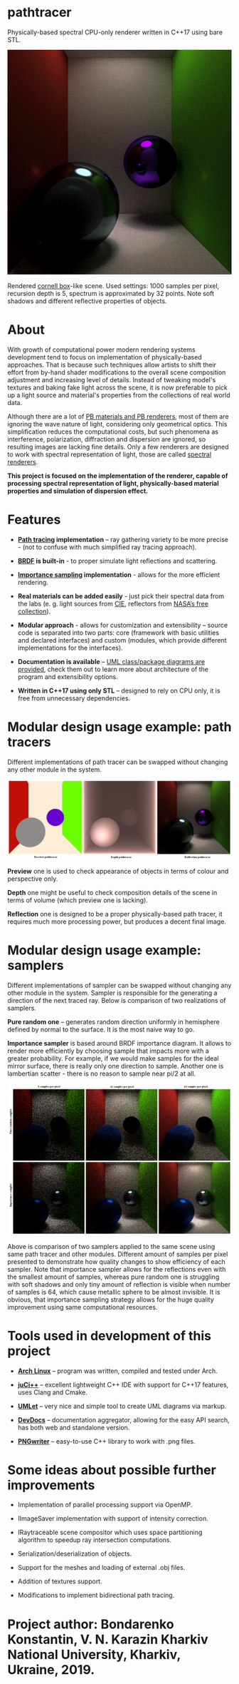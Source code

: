 # pathtracer
Physically-based spectral CPU-only renderer written in C++17 using bare STL.

![cornell_box](https://github.com/feather-light/pathtracer/blob/master/docs/output_examples/cornell_box.png)

Rendered [cornell box](https://en.wikipedia.org/wiki/Cornell_box)-like scene. Used settings: 1000 samples per pixel, recursion depth is 5, spectrum is approximated by 32 points. Note soft shadows and different reflective properties of objects. 

# About
  With growth of computational power modern rendering systems development tend to focus on implementation of physically-based approaches. That is because such techniques allow artists to shift their effort from by-hand shader modifications to the overall scene composition adjustment and increasing level of details. Instead of tweaking model's textures and baking fake light across the scene, it is now preferable to pick up a light source and material's properties from the collections of real world data.

  Although there are a lot of [PB materials and PB renderers](https://en.wikipedia.org/wiki/Physically_based_rendering), most of them are ignoring the wave nature of light, considering only geometrical optics. This simplification reduces the computational costs, but such phenomena as interference, polarization, diffraction and dispersion are ignored, so resulting images are lacking fine details. Only a few renderers are designed to work with spectral representation of light, those are called [spectral renderers](https://en.wikipedia.org/wiki/Spectral_rendering).

  **This project is focused on the implementation of the renderer, capable of processing spectral representation of light, physically-based material properties and simulation of dispersion effect.**
  
# Features
- **[Path tracing](https://en.wikipedia.org/wiki/Path_tracing) implementation** – ray gathering variety to be more precise - (not to confuse with much simplified ray tracing approach).

- **[BRDF](https://en.wikipedia.org/wiki/Bidirectional_reflectance_distribution_function) is built-in** - to proper simulate light reflections and scattering.

- **[Importance sampling](http://www.pbr-book.org/3ed-2018/Monte_Carlo_Integration/Importance_Sampling.html) implementation** - allows for the more efficient rendering. 

- **Real materials can be added easily** - just pick their spectral data from the labs (e. g. light sources from [CIE](https://en.wikipedia.org/wiki/International_Commission_on_Illumination), reflectors from [NASA’s free collection](https://speclib.jpl.nasa.gov/)).

- **Modular approach** - allows for customization and extensibility – source code is separated into two parts: core (framework with basic utilities and declared interfaces) and custom (modules, which provide different implementations for the interfaces).

- **Documentation is available** – [UML class/package diagrams are provided](https://github.com/feather-light/pathtracer/blob/master/docs/uml_diagrams/Pathtracer_UML.pdf), check them out to learn more about architecture of the program and extensibility options.

- **Written in C++17 using only STL** – designed to rely on CPU only, it is free from unnecessary dependencies.

# Modular design usage example: path tracers
Different implementations of path tracer can be swapped without changing any other module in the system.

![pathtracers](https://github.com/feather-light/pathtracer/blob/master/docs/output_examples/pathtracers.png)

**Preview** one is used to check appearance of objects in terms of colour and perspective only.

**Depth** one might be useful to check composition details of the scene in terms of volume (which preview one is lacking).

**Reflection** one is designed to be a proper physically-based path tracer, it requires much more processing power, but produces a decent final image. 

# Modular design usage example: samplers
Different implementations of sampler can be swapped without changing any other module in the system.
Sampler is responsible for the generating a direction of the next traced ray. Below is comparison of two realizations of samplers.

**Pure random one** – generates random direction uniformly in hemisphere defined by normal to the surface. It is the most naive way to go.  

**Importance sampler** is based around BRDF importance diagram. It allows to render more efficiently by choosing sample that impacts more with a greater probability. For example, if we would make samples for the ideal mirror surface, there is really only one direction to sample. Another one is lambertian scatter - there is no reason to sample near pi/2 at all.

![samplers](https://github.com/feather-light/pathtracer/blob/master/docs/output_examples/samplers.png)

Above is comparison of two samplers applied to the same scene using same path tracer and other modules. Different amount of samples per pixel presented to demonstrate how quality changes to show efficiency of each sampler. Note that importance sampler allows for the reflections even with the smallest amount of samples, whereas pure random one is struggling with soft shadows and only tiny amount of reflection is visible when number of samples is 64, which cause metallic sphere to be almost invisible. 
It is obvious, that importance sampling strategy allows for the huge quality improvement using same computational resources.

# Tools used in development of this project
- **[Arch Linux](https://wiki.archlinux.org/index.php/Arch_Linux)** – program was written, compiled and tested under Arch.

- **[juCi++](https://gitlab.com/cppit/jucipp)** – excellent lightweight C++ IDE with support for C++17 features, uses Clang and Cmake. 

- **[UMLet](https://www.umlet.com/)** – very nice and simple tool to create UML diagrams via markup.

- **[DevDocs](https://devdocs.io/)** – documentation aggregator, allowing for the easy API search, has both web and standalone version.

- **[PNGwriter](https://github.com/pngwriter/pngwriter)** – easy-to-use C++ library to work with .png files.
 
# Some ideas about possible further improvements

- Implementation of parallel processing support via OpenMP.

- IImageSaver implementation with support of intensity correction.

- IRaytraceable scene compositor which uses space partitioning algorithm to speedup ray intersection computations.

- Serialization/deserialization of objects.

- Support for the meshes and loading of external .obj files.

- Addition of textures support.

- Modifications to implement bidirectional path tracing.

# Project author: Bondarenko Konstantin, V. N. Karazin Kharkiv National University, Kharkiv, Ukraine, 2019.
